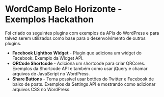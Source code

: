# WordCamp Belo Horizonte - Exemplos Hackathon #

Foi criado os seguintes plugins com exemplos da APIs do WordPress e para talvez serem utilizados como base para o desenvolvimento de outros plugins.

- **Facebook Lightbox Widget** - Plugin que adiciona um widget do Facebook. Exemplo da Widget API.
- **QRCode Shortcode** - Adiciona um shortcode para criar QRCores. Exemplos da Shortcode API e também como usar jQuery e chamar arquivos de JavaScript no WordPress.
- **Share Buttons** - Torna possível usar botões do Twitter e Facebook de baixo de posts. Exemplos da Settings API e mostrando como adicionar arquivos CSS no WordPress.
